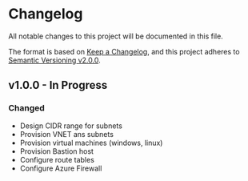 # Changelog

All notable changes to this project will be documented in this file.

The format is based on [Keep a Changelog](https://keepachangelog.com/en/1.0.0/),
and this project adheres to [Semantic Versioning v2.0.0](https://semver.org/spec/v2.0.0.html).

## v1.0.0 - In Progress

### Changed

- Design CIDR range for subnets
- Provision VNET ans subnets
- Provision virtual machines (windows, linux)
- Provision Bastion host
- Configure route tables
- Configure Azure Firewall
